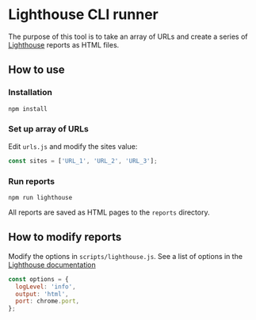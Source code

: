 # Lighthouse CLI runner

The purpose of this tool is to take an array of URLs and create a series of [Lighthouse](https://github.com/GoogleChrome/lighthouse/tree/main) reports as HTML files.

## How to use

### Installation

``` bash
npm install
```

### Set up array of URLs

Edit `urls.js` and modify the sites value:

``` js
const sites = ['URL_1', 'URL_2', 'URL_3'];
```

### Run reports

``` node
npm run lighthouse
```

All reports are saved as HTML pages to the `reports` directory.

## How to modify reports

Modify the options in `scripts/lighthouse.js`. See a list of options in the [Lighthouse documentation](https://github.com/GoogleChrome/lighthouse/tree/main?tab=readme-ov-file#cli-options)

``` js
const options = {
  logLevel: 'info',
  output: 'html',
  port: chrome.port,
};
```
